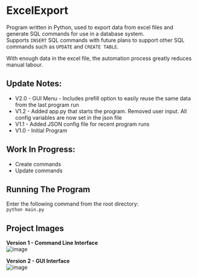 # ExcelExport
Program written in Python, used to export data from excel files and generate SQL commands for use in a database system.  
Supports `INSERT` SQL commands with future plans to support other SQL commands such as `UPDATE` and `CREATE TABLE`.

With enough data in the excel file, the automation process greatly reduces manual labour.

## Update Notes:
- V2.0 - GUI Menu - Includes prefill option to easily reuse the same data from the last program run
- V1.2 - Added app.py that starts the program. Removed user input. All config variables are now set in the json file
- V1.1 - Added JSON config file for recent program runs
- V1.0 - Initial Program

## Work In Progress:
- Create commands
- Update commands

## Running The Program
Enter the following command from the root directory:  
`python main.py`

## Project Images
**Version 1 - Command Line Interface**  
![image](https://user-images.githubusercontent.com/58745400/133308370-cce48889-03fb-47c1-a41f-2ce35aff614a.png)

**Version 2 - GUI Interface**  
![image](https://github.com/kp4ws/ExcelExport/assets/58745400/3605f0b7-091a-48a3-a15c-c4967868b902)
